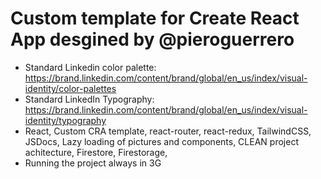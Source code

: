# Custom template for Create React App desgined by @pieroguerrero

- Standard Linkedin color palette: https://brand.linkedin.com/content/brand/global/en_us/index/visual-identity/color-palettes
- Standard LinkedIn Typography: https://brand.linkedin.com/content/brand/global/en_us/index/visual-identity/typography
- React, Custom CRA template, react-router, react-redux, TailwindCSS, JSDocs, Lazy loading of pictures and components, CLEAN project achitecture, Firestore, Firestorage,
- Running the project always in 3G
